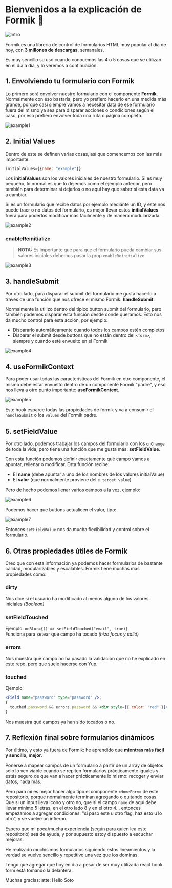 # Bienvenidos a la explicación de Formik 🚀

![Intro](./my-app/public/intro.png)

Formik es una librería de control de formularios HTML muy popular al día de hoy, con **3 millones de descargas**. semanales.

Es muy sencillo su uso cuando conocemos las 4 o 5 cosas que se utilizan en el día a día, y lo veremos a continuación.

## 1. Envolviendo tu formulario con Formik

Lo primero será envolver nuestro formulario con el componente **Formik**.  
Normalmente con eso bastaría, pero yo prefiero hacerlo en una medida más grande, porque casi siempre vamos a necesitar data de ese formulario fuera del mismo ya sea para disparar acciones o condiciones según el caso, por eso prefiero envolver toda una ruta o página completa.

![example1](./my-app/public/example1.png)

## 2. Initial Values

Dentro de este se definen varias cosas, así que comencemos con las más importante:

```jsx
initialValues={{name: "example"}}
```

Los **initialValues** son los valores iniciales de nuestro formulario. Si es muy pequeño, lo normal es que lo dejemos como el ejemplo anterior, pero también para determinar si dejarlos o no aquí hay que saber si esta data va a cambiar.

Si es un formulario que recibe datos por ejemplo mediante un ID, y este nos puede traer o no datos del formulario, es mejor llevar estos **initialValues** fuera para poderlos modificar más fácilmente y de manera modularizada.

![example2](./my-app/public/example_initialValues.png)

### enableReinitialize

> **NOTA:** Es importante que para que el formulario pueda cambiar sus valores iniciales debemos pasar la prop `enableReinitialize`

![example3](./my-app/public/example_enableReinitialize.png)

## 3. handleSubmit

Por otro lado, para disparar el submit del formulario me gusta hacerlo a través de una función que nos ofrece el mismo Formik: **handleSubmit**.

Normalmente la utilizo dentro del típico button submit del formulario, pero también podemos disparar esta función desde donde queramos. Esto nos da mucho control para esta acción, por ejemplo:

- Dispararlo automáticamente cuando todos los campos estén completos
- Disparar el submit desde buttons que no están dentro del `<form>`, siempre y cuando esté envuelto en el Formik

![example4](./my-app/public/example_handleSubmit.png)

## 4. useFormikContext

Para poder usar todas las características del Formik en otro componente, el mismo debe estar envuelto dentro de un componente Formik "padre", y eso nos lleva a otro punto importante: **useFormikContext**.

![example5](./my-app/public/example_useFormikContext.png)

Este hook esparce todas las propiedades de formik y va a consumir el `handleSubmit` o los `values` del Formik padre.

## 5. setFieldValue

Por otro lado, podemos trabajar los campos del formulario con los `onChange` de toda la vida, pero tiene una función que me gusta más: **setFieldValue**.

Con esta función podemos definir exactamente qué campo vamos a apuntar, rellenar o modificar. Esta función recibe:

- El **name** (debe apuntar a uno de los nombres de los valores initialValue)
- El **valor** (que normalmente proviene del `e.target.value`)

Pero de hecho podemos llenar varios campos a la vez, ejemplo:

![example6](./my-app/public/example_diferents_inputs.gif)

Podemos hacer que buttons actualicen el valor, tipo:

![example7](./my-app/public/example_numbers.gif)

Entonces `setFieldValue` nos da mucha flexibilidad y control sobre el formulario.

## 6. Otras propiedades útiles de Formik

Creo que con esta información ya podemos hacer formularios de bastante calidad, modularizables y escalables. Formik tiene muchas más propiedades como:

### dirty

Nos dice si el usuario ha modificado al menos alguno de los valores iniciales _(Boolean)_

### setFieldTouched

Ejemplo: `onBlur={() => setFieldTouched("email", true)}`  
Funciona para setear qué campo ha tocado _(hizo focus y salió)_

### errors

Nos muestra qué campo no ha pasado la validación que no he explicado en este repo, pero que suele hacerse con Yup.

### touched

Ejemplo:

```jsx
<Field name="password" type="password" />;
{
  touched.password && errors.password && <div style={{ color: "red" }}>{errors.password}</div>;
}
```

Nos muestra qué campos ya han sido tocados o no.

## 7. Reflexión final sobre formularios dinámicos

Por último, y esto ya fuera de Formik: he aprendido que **mientras más fácil y sencillo, mejor**.

Ponerse a mapear campos de un formulario a partir de un array de objetos solo lo veo viable cuando se repiten formularios prácticamente iguales y estás seguro de que van a hacer prácticamente lo mismo: recoger y enviar datos, nada más.

Pero para mí es mejor hacer algo tipo el componente `<HomeForm>` de este repositorio, porque normalmente terminan agregando o quitando cosas. Que si un input lleva icono y otro no, que si el campo `name` de aquí debe llevar mínimo 5 letras, en el otro lado 8 y en el otro 4... entonces empezamos a agregar condiciones: "si paso este u otro flag, haz esto u lo otro", y se vuelve un infierno.

Espero que mi poca/mucha experiencia (según para quien lea este repositorio) sea de ayuda, y por supuesto estoy dispuesto a escuchar mejoras.

He realizado muchísimos formularios siguiendo estos lineamientos y la verdad se vuelve sencillo y repetitivo una vez que los dominas.

Tengo que agregar que hoy en día a pesar de ser muy utilizada react hook form está tomando la delantera.

Muchas gracias:
atte: Helio Soto
